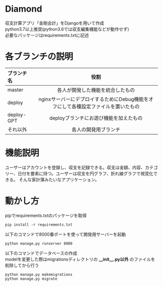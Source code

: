 # Diamond
収支計算アプリ「金剛会計」をDjangoを用いて作成  
python3.7以上推奨(python3.6では収支編集機能などが動作せず)  
必要なパッケージはrequirements.txtに記述  

# 各ブランチの説明
| ブランチ名 | 役割 |
|:-----------|:------------:|
| master | 各人が開発した機能を統合したもの |
| deploy | nginxサーバーにデプロイするためにDebug機能をオフにして各種設定ファイルを置いたもの |
| deploy-GPT | deployブランチにお遊び機能を加えたもの |
| それ以外 | 各人の開発用ブランチ |

# 機能説明
ユーザーはアカウントを登録し、収支を記録できる。収支は金額、内容、カテゴリー、日付を要素に持つ。ユーザーは収支を円グラフ、折れ線グラフで視覚化できる。
そんな家計簿みたいなアプリケーション。

# 動かし方

pipでrequirements.txtのパッケージを取得

```
pip install -r requirements.txt
```
以下のコマンドで8000番ポートを使って開発用サーバーを起動

```
python manage.py runserver 8000
```

以下のコマンドでデータベースの作成  
modelを変更した際はmigrationsディレクトリの __\_\_init\_\_.py以外__
のファイルを削除してから行う

```
python manage.py makemigrations
python manage.py migrate
```
